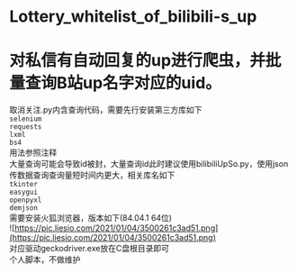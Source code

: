 # Lottery_whitelist_of_bilibili-s_up
# 对私信有自动回复的up进行爬虫，并批量查询B站up名字对应的uid。
取消关注.py内含查询代码，需要先行安装第三方库如下    
`selenium`   
`requests`   
`lxml`   
`bs4`   
用法参照注释     
大量查询可能会导致id被封，大量查询id此时建议使用bilibiliUpSo.py，使用json传数据查询查询量短时间内更大，相关库名如下    
`tkinter`     
`easygui`     
`openpyxl`      
`demjson`    
需要安装火狐浏览器，版本如下(84.04.1 64位)        
![https://pic.liesio.com/2021/01/04/3500261c3ad51.png](https://pic.liesio.com/2021/01/04/3500261c3ad51.png)     
对应驱动geckodriver.exe放在C盘根目录即可     
个人脚本，不做维护      
